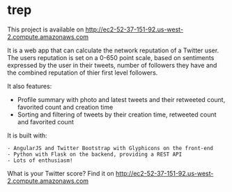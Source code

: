 trep
====

This project is available on http://ec2-52-37-151-92.us-west-2.compute.amazonaws.com

It is a web app that can calculate the network reputation of a Twitter user. The users reputation is set on a 0-650 point scale, based on sentiments expressed by the user in their tweets, number of followers they have and the combined reputation of thier first level followers.

It also features:

- Profile summary with photo and latest tweets and their retweeted count, favorited count and creation time
- Sorting and filtering of tweets by their creation time, retweeted count and favorited count

It is built with:
	
	- AngularJS and Twitter Bootstrap with Glyphicons on the front-end
	- Python with Flask on the backend, providing a REST API
	- Lots of enthusiasm!

What is your Twitter score? Find it on http://ec2-52-37-151-92.us-west-2.compute.amazonaws.com


	

